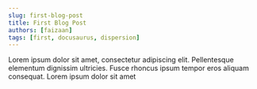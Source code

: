 ```yaml
---
slug: first-blog-post
title: First Blog Post
authors: [faizaan]
tags: [first, docusaurus, dispersion]
---
```


Lorem ipsum dolor sit amet, consectetur adipiscing elit. Pellentesque elementum dignissim ultricies. Fusce rhoncus ipsum tempor eros aliquam consequat. Lorem ipsum dolor sit amet

